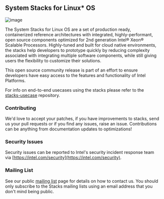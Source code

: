 ## System Stacks for Linux* OS


![image](https://user-images.githubusercontent.com/45503355/115905053-68d7a500-a41a-11eb-815b-0b5e533bd71e.png#center)

The System Stacks for Linux OS are a set of production ready, containerized reference architectures with integrated, highly-performant, open source components optimized for 2nd generation Intel® Xeon® Scalable Processors. Highly-tuned and built for cloud native environments, the stacks help developers to prototype quickly by reducing complexity associated with integrating multiple software components, while still giving users the flexibility to customize their solutions.

This open source community release is part of an effort to ensure developers have easy access to the features and functionality of Intel Platforms.

For info on end-to-end usecases using the stacks please refer to the [stacks-usecase](https://github.com/intel/stacks-usecase) repository.

### Contributing

We'd love to accept your patches, if you have improvements to stacks, send us your pull requests or if you find any issues, raise an issue. Contributions can be anything from documentation updates to optimizations!


### Security Issues

Security issues can be reported to Intel's security incident response team via
[https://intel.com/security](https://intel.com/security).


### Mailing List

See our public [mailing list](https://lists.01.org/mailman/listinfo/stacks) page for details on how to contact us. You should only subscribe to the Stacks mailing lists using an email address that you don't mind being public.
